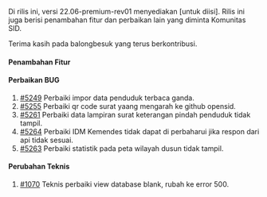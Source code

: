 Di rilis ini, versi 22.06-premium-rev01 menyediakan [untuk diisi]. Rilis ini juga berisi penambahan fitur dan perbaikan lain yang diminta Komunitas SID.

Terima kasih pada balongbesuk yang terus berkontribusi.

#### Penambahan Fitur


#### Perbaikan BUG

1. [#5249](https://github.com/OpenSID/OpenSID/issues/5249) Perbaiki impor data penduduk terbaca ganda.
2. [#5255](https://github.com/OpenSID/OpenSID/issues/5255) Perbaiki qr code surat yaang mengarah ke github opensid.
3. [#5261](https://github.com/OpenSID/OpenSID/issues/5261) Perbaiki data lampiran surat keterangan pindah penduduk tidak tampil.
4. [#5264](https://github.com/OpenSID/OpenSID/issues/5264) Perbaiki IDM Kemendes tidak dapat di perbaharui jika respon dari api tidak sesuai.
5. [#5263](https://github.com/OpenSID/OpenSID/issues/5263) Perbaiki statistik pada peta wilayah dusun tidak tampil.

#### Perubahan Teknis

1. [#1070](https://github.com/OpenSID/premium/pull/1070) Teknis perbaiki view database blank, rubah ke error 500.
